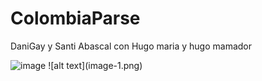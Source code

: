 # ColombiaParse
DaniGay y Santi Abascal con Hugo maria y hugo mamador 

<img width="740" height="728" alt="image" src="https://github.com/user-attachments/assets/864770c8-a9a3-4838-b996-1e338b83562e" />      
![alt text](image-1.png)



